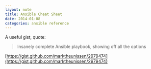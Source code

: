 ```yaml
---
layout: note
title: Ansible Cheat Sheet
date: 2014-01-08
categories: ansible reference
---
```


A useful gist, quote:

> Insanely complete Ansible playbook, showing off all the options

[https://gist.github.com/marktheunissen/2979474](https://gist.github.com/marktheunissen/2979474)
